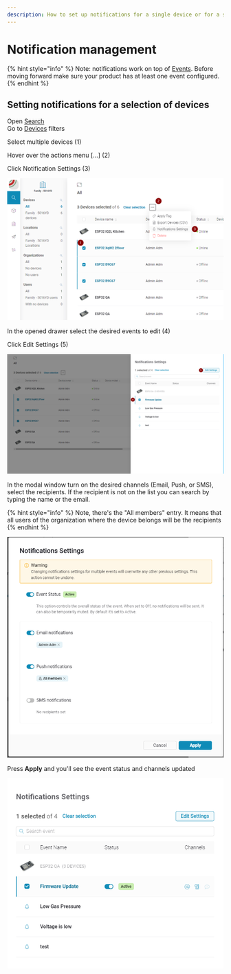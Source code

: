 ```yaml
---
description: How to set up notifications for a single device or for a selection of devices.
---
```


# Notification management

{% hint style="info" %}
Note: notifications work on top of [Events](../web-dashboard/for-developers/products/events/). Before moving forward make sure your product has at least one event configured.
{% endhint %}

## Setting notifications for a selection of devices

Open [Search](../web-dashboard/for-developers/search/)  
Go to [Devices](../web-dashboard/for-developers/search/devices-1/) filters

Select multiple devices \(1\)

Hover over the actions menu \[...\] \(2\)

Click Notification Settings \(3\)

![](../.gitbook/assets/image%20%288%29%20%283%29%20%283%29%20%282%29%20%281%29%20%282%29.png)

In the opened drawer select the desired events to edit \(4\)

Click Edit Settings \(5\)

![](../.gitbook/assets/image%20%281%29.png)

In the modal window turn on the desired channels \(Email, Push, or SMS\), select the recipients. If the recipient is not on the list you can search by typing the name or the email.

{% hint style="info" %}
Note, there's the "All members" entry. It means that all users of the organization where the device belongs will be the recipients
{% endhint %}

![](../.gitbook/assets/image%20%285%29.png)

Press **Apply** and you'll see the event status and channels updated

![](../.gitbook/assets/image%20%286%29.png)


